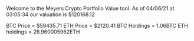 Welcome to the Meyers Crypto Portfolio Value tool. 
As of 04/06/21 at 03:05:34 our valuation is $120168.12 

BTC Price = $59435.71
 ETH Price = $2120.41
BTC Holdings = 1.06BTC
 ETH holdings = 26.960005962ETH 
